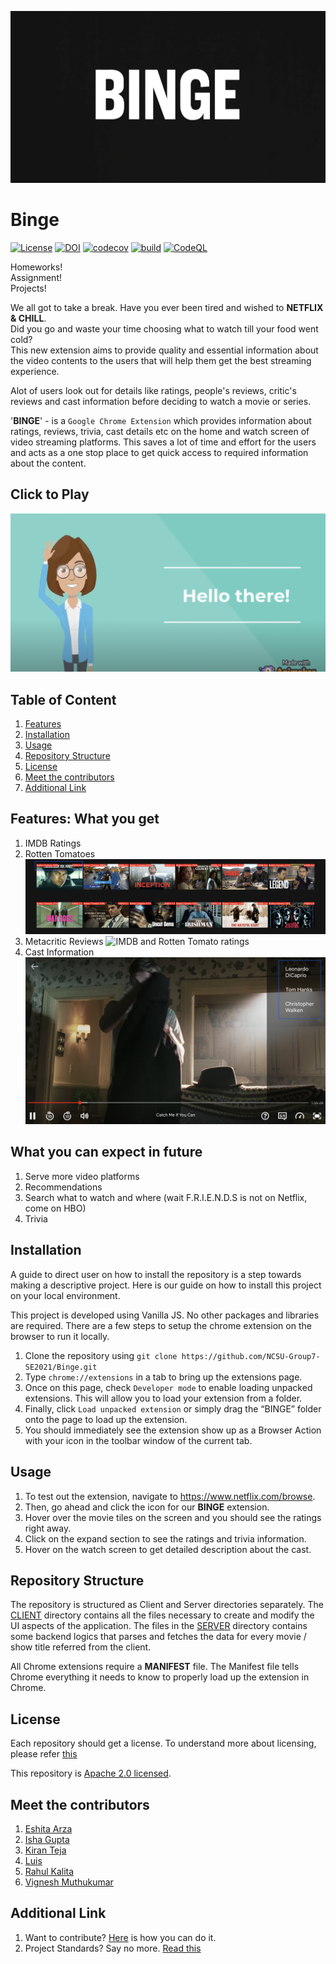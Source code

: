 <p align="center">

![Logo](client/assets/images/Binge.jpeg)

</p>

# Binge
<p align="center">

[![License](https://img.shields.io/github/license/NCSU-Group7-SE2021/Binge)](https://github.com/NCSU-Group7-SE2021/Binge/blob/main/LICENSE)
[![DOI](https://zenodo.org/badge/406509089.svg)](https://zenodo.org/badge/latestdoi/406509089)
[![codecov](https://codecov.io/gh/NCSU-Group7-SE2021/Binge/branch/main/graph/badge.svg?token=CLARNXH3Q0)](https://codecov.io/gh/NCSU-Group7-SE2021/Binge)
[![build](https://github.com/NCSU-Group7-SE2021/Binge/actions/workflows/node.js.yml/badge.svg)](https://github.com/NCSU-Group7-SE2021/Binge/actions/workflows/node.js.yml)
[![CodeQL](https://github.com/NCSU-Group7-SE2021/Binge/actions/workflows/code-ql.yml/badge.svg)](https://github.com/NCSU-Group7-SE2021/Binge/actions/workflows/code-ql.yml)


</p>

Homeworks!<br />
Assignment!<br />
Projects!<br />

We all got to take a break. Have you ever been tired and wished to **NETFLIX & CHILL**. <br />
Did you go and waste your time choosing what to watch till your food went cold? <br />
This new extension aims to provide quality and essential information about the video contents to the users that will help them get the best streaming experience. <br />

Alot of users look out for details like ratings, people's reviews, critic's reviews and cast information before deciding to watch a movie or series.

[comment]: <Although each of the streaming platform provides some suggestions based on peer likeability, user's watch pattern and their sophisticated recommendation engines, most of them don't serve some critical information available on the internet. Some common platforms like IMDB, Rotten Tomatoes still have a reputable rating and review mechanism which the world looks out for.>

'**BINGE**' - is a `Google Chrome Extension` which provides information about ratings, reviews, trivia, cast details etc on the home and watch screen of video streaming platforms. This saves a lot of time and effort for the users and acts as a one stop place to get quick access to required information about the content. 

## Click to Play
[![Intro Video](./client/assets/images/intro.jpeg)](https://youtu.be/gagDevLB8BE)

## Table of Content
1. [Features](#features-what-you-get)
2. [Installation](#installation)
3. [Usage](#usage)
4. [Repository Structure](#repository-structure)
5. [License](#license)
6. [Meet the contributors](#meet-the-contributors)
7. [Additional Link](#additional-link)


## Features: What you get

1. IMDB Ratings
2. Rotten Tomatoes
![IMDB and Rotten Tomato ratings](./client/assets/images/ratings.png)
3. Metacritic Reviews
![IMDB and Rotten Tomato ratings](./client/assets/images/ratings_and_reviews.png)
4. Cast Information
![IMDB and Rotten Tomato ratings](./client/assets/images/cast_info.png)


## What you can expect in future

1. Serve more video platforms
2. Recommendations
3. Search what to watch and where (wait F.R.I.E.N.D.S is not on Netflix, come on HBO)
4. Trivia

## Installation
A guide to direct user on how to install the repository is a step towards making a descriptive project. Here is our guide on how to install this project on your local environment.

This project is developed using Vanilla JS. No other packages and libraries are required. There are a few steps to setup the chrome extension on the browser to run it locally.

1. Clone the repository using `git clone https://github.com/NCSU-Group7-SE2021/Binge.git`
2. Type `chrome://extensions` in a tab to bring up the extensions page.
3. Once on this page, check `Developer mode` to enable loading unpacked extensions. This will allow you to load your extension from a folder.
4. Finally, click `Load unpacked extension` or simply drag the “BINGE” folder onto the page to load up the extension.
5. You should immediately see the extension show up as a Browser Action with your icon in the toolbar window of the current tab.


## Usage
1. To test out the extension, navigate to https://www.netflix.com/browse.
2. Then, go ahead and click the icon for our **BINGE** extension.
3. Hover over the movie tiles on the screen and you should see the ratings right away.
4. Click on the expand section to see the ratings and trivia information.
5. Hover on the watch screen to get detailed description about the cast.

## Repository Structure
The repository is structured as Client and Server directories separately. The [CLIENT](https://github.com/vickymhs/Binge/tree/readme/client) directory contains all the files necessary to create and modify the UI aspects of the application. The files in the [SERVER](https://github.com/vickymhs/Binge/tree/readme/server) directory contains some backend logics that parses and fetches the data for every movie / show title referred from the client.

All Chrome extensions require a **MANIFEST** file. The Manifest file tells Chrome everything it needs to know to properly load up the extension in Chrome. 

## License

Each repository should get a license. To understand more about licensing, please refer [this](https://docs.github.com/en/github/creating-cloning-and-archiving-repositories/creating-a-repository-on-github/licensing-a-repository)

This repository is [Apache 2.0 licensed](https://github.com/NCSU-Group7-SE2021/Binge/blob/main/LICENSE).  

## Meet the contributors

1. [Eshita Arza](https://github.com/ArzaEshita)
2. [Isha Gupta](https://github.com/isha-bansal0115)
3. [Kiran Teja](https://github.com/kirantejatummuri)
4. [Luis](https://github.com/lgdeloss)
5. [Rahul Kalita](https://github.com/rahulkalita8)
6. [Vignesh Muthukumar](https://github.com/vickymhs)

## Additional Link
1. Want to contribute? [Here](CONTRIBUTING.md) is how you can do it.
2. Project Standards? Say no more. [Read this](CODE_OF_CONDUCT.md)

